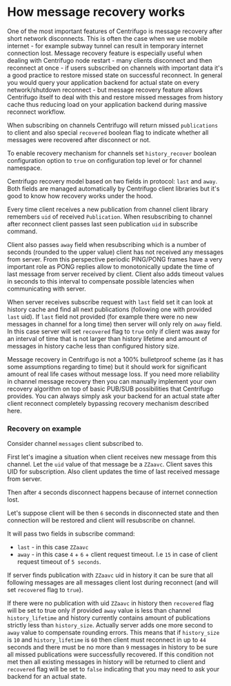 # How message recovery works

One of the most important features of Centrifugo is message recovery after short network disconnects. This is often the case when we use mobile internet - for example subway tunnel can result in temporary internet connection lost. Message recovery feature is especially useful when dealing with Centrifugo node restart - many clients disconnect and then reconnect at once - if users subscribed on channels with important data it's a good practice to restore missed state on successful reconnect. In general you would query your application backend for actual state on every network/shutdown reconnect - but message recovery feature allows Centrifugo itself to deal with this and restore missed messages from history cache thus reducing load on your application backend during massive reconnect workflow.

When subscribing on channels Centrifugo will return missed `publications` to client and also special `recovered` boolean flag to indicate whether all messages were recovered after disconnect or not.

To enable recovery mechanism for channels set `history_recover` boolean configuration option to `true` on configuration top level or for channel namespace.

Centrifugo recovery model based on two fields in protocol: `last` and `away`. Both fields are managed automatically by Centrifugo client libraries but it's good to know how recovery works under the hood.

Every time client receives a new publication from channel client library remembers `uid` of received `Publication`. When resubscribing to channel after reconnect client passes last seen publication `uid` in subscribe command.

Client also passes `away` field when resubscribing which is a number of seconds (rounded to the upper value) client has not received any messages from server. From this perspective periodic PING/PONG frames have a very important role as PONG replies allow to monotonically update the time of last message from server received by client. Client also adds timeout values in seconds to this interval to compensate possible latencies when communicating with server.

When server receives subscribe request with `last` field set it can look at history cache and find all next publications (following one with provided `last` uid). If `last` field not provided (for example there were no new messages in channel for a long time) then server will only rely on `away` field. In this case server will set `recovered` flag to `true` only if client was away for an interval of time that is not larger than history lifetime and amount of messages in history cache less than configured history size.

Message recovery in Centrifugo is not a 100% bulletproof scheme (as it has some assumptions regarding to time) but it should work for significant amount of real life cases without message loss. If you need more reliability in channel message recovery then you can manually implement your own recovery algorithm on top of basic PUB/SUB possibilities that Centrifugo provides. You can always simply ask your backend for an actual state after client reconnect completely bypassing recovery mechanism described here.

### Recovery on example

Consider channel `messages` client subscribed to.

First let's imagine a situation when client receives new message from this channel. Let the `uid` value of that message be a `ZZaavc`. Client saves this UID for subscription. Also client updates the time of last received message from server.

Then after `4` seconds disconnect happens because of internet connection lost.

Let's suppose client will be then `6` seconds in disconnected state and then connection will be restored and client will resubscribe on channel.

It will pass two fields in subscribe command:

* `last` - in this case `ZZaavc`
* `away` - in this case `4` + `6` + client request timeout. I.e `15` in case of client request timeout of `5 seconds`.

If server finds publication with `ZZaavc` uid in history it can be sure that all following messages are all messages client lost during reconnect (and will set `recovered` flag to `true`). 

If there were no publication with uid `ZZaavc` in history then `recovered` flag will be set to true only if provided `away` value is less than channel `history_lifetime` and history currently contains amount of publications strictly less than `history_size`. Actually server adds one more second to `away` value to compensate rounding errors. This means that if `history_size` is `10` and `history_lifetime` is `60` then client must reconnect in up to `44` seconds and there must be no more than `9` messages in history to be sure all missed publications were successfully recovered. If this condition not met then all existing messages in history will be returned to client and `recovered` flag will be set to `false` indicating that you may need to ask your backend for an actual state.
